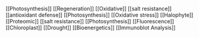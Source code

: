 [[Photosynthesis]]
[[Regeneration]]
[[Oxidative]]
[[salt resistance]]
[[antioxidant defense]]
[[Photosynthesis]]
[[Oxidative stress]]
[[Halophyte]]
[[Proteomic]]
[[salt resistance]]
[[Photosynthesis]]
[[Fluorescence]]
[[Chloroplast]]
[[Drought]]
[[Bioenergetics]]
[[Immunoblot Analysis]]
